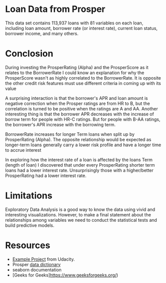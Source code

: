 # Loan Data from Prosper
This data set contains 113,937 loans with 81 variables on each loan, including loan amount, borrower rate (or interest rate), current loan status, borrower income, and many others.

# Conclosion
During investing the ProsperRating (Alpha) and the ProsperScore as it relates to the BorrowerRate I could know an explanation for why the ProsperScore wasn't as highly correlated to the BorrowerRate. It is opposite the other credit risk features must use different criteria in coming up with its value

A surprising interaction is that the borrower's APR and loan amount is negative correction when the Prosper ratings are from HR to B, but the correlation is turned to be positive when the ratings are A and AA. Another interesting thing is that the borrower APR decreases with the increase of borrow term for people with HR-C ratings. But for people with B-AA ratings, the borrower's APR increase with the borrowing term. 

BorrowerRate increases for longer Term loans when split up by ProsperRating (Alpha). The opposite relationship would be expected as longer-term loans generally carry a lower risk profile and have a longer time to accrue interest

In exploring how the interest rate of a loan is affected by the loans Term (length of loan) I discovered that under every ProsperRating shorter term loans had a lower interest rate. Unsurprisingly those with a higher/better ProsperRating had a lower interest rate.

# Limitations
Exploratory Data Analysis is a good way to know the data using vivid and interesting visualizations. However, to make a final statement about the relationships among variables we need to conduct the statistical tests and build predictive models.

# Resources
* [Example Project](https://github.com/loeakaodas/dand_communicate_data_findings/tree/master/Example%20Project) from Udacity.
* Prosper [data dictionary](https://docs.google.com/spreadsheets/d/1gDyi_L4UvIrLTEC6Wri5nbaMmkGmLQBk-Yx3z0XDEtI/edit#gid=0)
* seaborn documentation
* [Geeks for Geeks]https://www.geeksforgeeks.org/)
